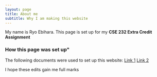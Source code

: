 ```yaml
---
layout: page
title: About me
subtitle: Why I am making this website
---
```


My name is Ryo Ebihara. This page is set up for my **CSE 232 Extra Credit Assignment**

### How this page was set up"

The following documents were used to set up this website:
[Link 1](https://cse232summer-msu.github.io/assets/assignments/CSE_232_Assignment_6.pdf)
[Link 2](https://cse232summer-msu.github.io/assets/assignments/CSE_232_Extra_Credit_Assignment.pdf)

I hope these edits gain me full marks
